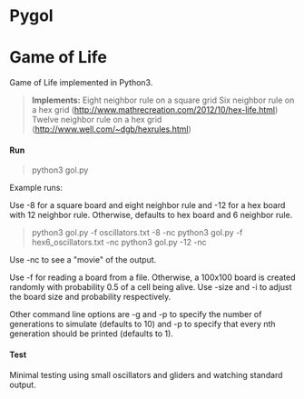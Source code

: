 # Pygol

Game of Life
============

Game of Life implemented in Python3. 

> **Implements:**
> Eight neighbor rule on a square grid
> Six neighbor rule on a hex grid (http://www.mathrecreation.com/2012/10/hex-life.html)
> Twelve neighbor rule on a hex grid (http://www.well.com/~dgb/hexrules.html)

#### Run

> python3 gol.py

Example runs:

Use -8 for a square board and eight neighbor rule and -12 for a hex board with 12 neighbor rule.  Otherwise, defaults to hex board and 6 neighbor rule.

> python3 gol.py -f oscillators.txt -8 -nc
> python3 gol.py -f hex6_oscillators.txt -nc
> python3 gol.py -12 -nc

Use -nc to see a "movie" of the output.

Use -f for reading a board from a file.  Otherwise, a 100x100 board is created randomly with probability 0.5 of a cell being alive.  Use -size and -i to adjust the board size and probability respectively.

Other command line options are -g and -p to specify the number of generations to simulate (defaults to 10) and -p to specify that every nth generation should be printed (defaults to 1).

#### Test

Minimal testing using small oscillators and gliders and watching standard output.